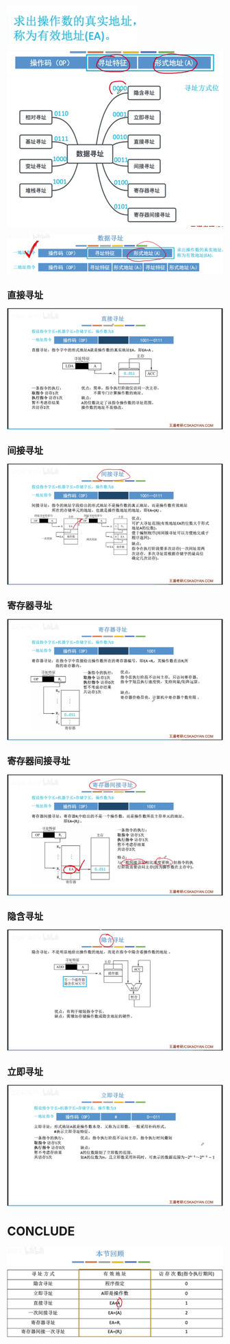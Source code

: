 
![输入图片说明](/imgs/2025-08-12/hZAZQE970s10LVsw.png)
![输入图片说明](/imgs/2025-08-12/IagIXibl9oTC5yFh.png)
![输入图片说明](/imgs/2025-08-12/FK7QfXEqUOcLqVFW.png)


![输入图片说明](/imgs/2025-08-12/mhMcYWOQ5GWiCj8U.png)

## 直接寻址

![输入图片说明](/imgs/2025-08-12/x5nhqSDsEmbnOLMf.png)

## 间接寻址
![输入图片说明](/imgs/2025-08-12/2PZiWJlS2w1AWBtg.png)

## 寄存器寻址
![输入图片说明](/imgs/2025-08-12/WcMqXjpCZYCgm7xm.png)

## 寄存器间接寻址

![输入图片说明](/imgs/2025-08-12/Egffyq56pSWRjueW.png)

## 隐含寻址
![输入图片说明](/imgs/2025-08-12/MTEm6T1y4gXH5PPU.png)

## 立即寻址
![输入图片说明](/imgs/2025-08-12/RwypvXN7wx18kk6i.png)


# CONCLUDE

![输入图片说明](/imgs/2025-08-12/PWCcr6QdGKFRL1xf.png)
<!--stackedit_data:
eyJoaXN0b3J5IjpbLTIxNDcxNjAxNTFdfQ==
-->